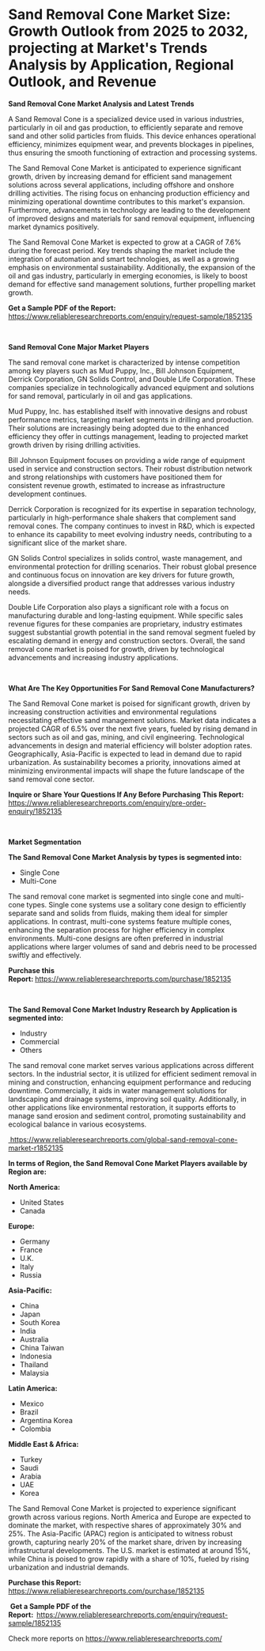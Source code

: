 <p><h1>Sand Removal Cone Market Size: Growth Outlook from 2025 to 2032, projecting at Market's Trends Analysis by Application, Regional Outlook, and Revenue</h1></p><p><strong>Sand Removal Cone Market Analysis and Latest Trends</strong></p>
<p><p>A Sand Removal Cone is a specialized device used in various industries, particularly in oil and gas production, to efficiently separate and remove sand and other solid particles from fluids. This device enhances operational efficiency, minimizes equipment wear, and prevents blockages in pipelines, thus ensuring the smooth functioning of extraction and processing systems.</p><p>The Sand Removal Cone Market is anticipated to experience significant growth, driven by increasing demand for efficient sand management solutions across several applications, including offshore and onshore drilling activities. The rising focus on enhancing production efficiency and minimizing operational downtime contributes to this market's expansion. Furthermore, advancements in technology are leading to the development of improved designs and materials for sand removal equipment, influencing market dynamics positively.</p><p>The Sand Removal Cone Market is expected to grow at a CAGR of 7.6% during the forecast period. Key trends shaping the market include the integration of automation and smart technologies, as well as a growing emphasis on environmental sustainability. Additionally, the expansion of the oil and gas industry, particularly in emerging economies, is likely to boost demand for effective sand management solutions, further propelling market growth.</p></p>
<p><strong>Get a Sample PDF of the Report:&nbsp;</strong> <a href="https://www.reliableresearchreports.com/enquiry/request-sample/1852135?utm_campaign=3083&utm_medium=2&utm_source=Github&utm_content=ia&utm_term=27032025&utm_id=sand-removal-cone">https://www.reliableresearchreports.com/enquiry/request-sample/1852135</a></p>
<p>&nbsp;</p>
<p><strong>Sand Removal Cone Major Market Players</strong></p>
<p><p>The sand removal cone market is characterized by intense competition among key players such as Mud Puppy, Inc., Bill Johnson Equipment, Derrick Corporation, GN Solids Control, and Double Life Corporation. These companies specialize in technologically advanced equipment and solutions for sand removal, particularly in oil and gas applications.</p><p>Mud Puppy, Inc. has established itself with innovative designs and robust performance metrics, targeting market segments in drilling and production. Their solutions are increasingly being adopted due to the enhanced efficiency they offer in cuttings management, leading to projected market growth driven by rising drilling activities.</p><p>Bill Johnson Equipment focuses on providing a wide range of equipment used in service and construction sectors. Their robust distribution network and strong relationships with customers have positioned them for consistent revenue growth, estimated to increase as infrastructure development continues.</p><p>Derrick Corporation is recognized for its expertise in separation technology, particularly in high-performance shale shakers that complement sand removal cones. The company continues to invest in R&D, which is expected to enhance its capability to meet evolving industry needs, contributing to a significant slice of the market share.</p><p>GN Solids Control specializes in solids control, waste management, and environmental protection for drilling scenarios. Their robust global presence and continuous focus on innovation are key drivers for future growth, alongside a diversified product range that addresses various industry needs.</p><p>Double Life Corporation also plays a significant role with a focus on manufacturing durable and long-lasting equipment. While specific sales revenue figures for these companies are proprietary, industry estimates suggest substantial growth potential in the sand removal segment fueled by escalating demand in energy and construction sectors. Overall, the sand removal cone market is poised for growth, driven by technological advancements and increasing industry applications.</p></p>
<p>&nbsp;</p>
<p><strong>What Are The Key Opportunities For Sand Removal Cone Manufacturers?</strong></p>
<p><p>The Sand Removal Cone market is poised for significant growth, driven by increasing construction activities and environmental regulations necessitating effective sand management solutions. Market data indicates a projected CAGR of 6.5% over the next five years, fueled by rising demand in sectors such as oil and gas, mining, and civil engineering. Technological advancements in design and material efficiency will bolster adoption rates. Geographically, Asia-Pacific is expected to lead in demand due to rapid urbanization. As sustainability becomes a priority, innovations aimed at minimizing environmental impacts will shape the future landscape of the sand removal cone sector.</p></p>
<p><strong>Inquire or Share Your Questions If Any Before Purchasing This Report:</strong> <a href="https://www.reliableresearchreports.com/enquiry/pre-order-enquiry/1852135?utm_campaign=3083&utm_medium=2&utm_source=Github&utm_content=ia&utm_term=27032025&utm_id=sand-removal-cone">https://www.reliableresearchreports.com/enquiry/pre-order-enquiry/1852135</a></p>
<p>&nbsp;</p>
<p><strong>Market Segmentation</strong></p>
<p><strong>The Sand Removal Cone Market Analysis by types is segmented into:</strong></p>
<p><ul><li>Single Cone</li><li>Multi-Cone</li></ul></p>
<p><p>The sand removal cone market is segmented into single cone and multi-cone types. Single cone systems use a solitary cone design to efficiently separate sand and solids from fluids, making them ideal for simpler applications. In contrast, multi-cone systems feature multiple cones, enhancing the separation process for higher efficiency in complex environments. Multi-cone designs are often preferred in industrial applications where larger volumes of sand and debris need to be processed swiftly and effectively.</p></p>
<p><strong>Purchase this Report:&nbsp;</strong><a href="https://www.reliableresearchreports.com/purchase/1852135?utm_campaign=3083&utm_medium=2&utm_source=Github&utm_content=ia&utm_term=27032025&utm_id=sand-removal-cone">https://www.reliableresearchreports.com/purchase/1852135</a></p>
<p>&nbsp;</p>
<p><strong>The Sand Removal Cone Market Industry Research by Application is segmented into:</strong></p>
<p><ul><li>Industry</li><li>Commercial</li><li>Others</li></ul></p>
<p><p>The sand removal cone market serves various applications across different sectors. In the industrial sector, it is utilized for efficient sediment removal in mining and construction, enhancing equipment performance and reducing downtime. Commercially, it aids in water management solutions for landscaping and drainage systems, improving soil quality. Additionally, in other applications like environmental restoration, it supports efforts to manage sand erosion and sediment control, promoting sustainability and ecological balance in various ecosystems.</p></p>
<p><a href="https://www.reliableresearchreports.com/global-sand-removal-cone-market-r1852135?utm_campaign=3083&utm_medium=2&utm_source=Github&utm_content=ia&utm_term=27032025&utm_id=sand-removal-cone">&nbsp;https://www.reliableresearchreports.com/global-sand-removal-cone-market-r1852135</a></p>
<p><strong>In terms of Region, the Sand Removal Cone Market Players available by Region are:</strong></p>
<p>
    <p> <strong> North America: </strong>
        <ul>
            <li>United States</li>
            <li>Canada</li>
        </ul>
        </p> 
    <p> <strong> Europe: </strong>
        <ul>
            <li>Germany</li>
            <li>France</li>
            <li>U.K.</li>
            <li>Italy</li>
            <li>Russia</li>
        </ul>
        </p> 
    <p> <strong> Asia-Pacific: </strong>
        <ul>
            <li>China</li>
            <li>Japan</li>
            <li>South Korea</li>
            <li>India</li>
            <li>Australia</li>
            <li>China Taiwan</li>
            <li>Indonesia</li>
            <li>Thailand</li>
            <li>Malaysia</li>
        </ul>
        </p> 
    <p> <strong> Latin America: </strong>
        <ul>
            <li>Mexico</li>
            <li>Brazil</li>
            <li>Argentina Korea</li>
            <li>Colombia</li>
        </ul>
        </p> 
    <p> <strong> Middle East & Africa: </strong>
        <ul>
            <li>Turkey</li>
            <li>Saudi</li>
            <li>Arabia</li>
            <li>UAE</li>
            <li>Korea</li>
        </ul>
    </p>
    </p>
<p><p>The Sand Removal Cone Market is projected to experience significant growth across various regions. North America and Europe are expected to dominate the market, with respective shares of approximately 30% and 25%. The Asia-Pacific (APAC) region is anticipated to witness robust growth, capturing nearly 20% of the market share, driven by increasing infrastructural developments. The U.S. market is estimated at around 15%, while China is poised to grow rapidly with a share of 10%, fueled by rising urbanization and industrial demands.</p></p>
<p><strong>Purchase this Report: </strong><a href="https://www.reliableresearchreports.com/purchase/1852135?utm_campaign=3083&utm_medium=2&utm_source=Github&utm_content=ia&utm_term=27032025&utm_id=sand-removal-cone">https://www.reliableresearchreports.com/purchase/1852135</a></p>
<p>&nbsp;<strong>Get a Sample PDF of the Report:&nbsp;&nbsp;</strong><a href="https://www.reliableresearchreports.com/enquiry/request-sample/1852135?utm_campaign=3083&utm_medium=2&utm_source=Github&utm_content=ia&utm_term=27032025&utm_id=sand-removal-cone">https://www.reliableresearchreports.com/enquiry/request-sample/1852135</a></p>
<p><strong></strong></p>
<p>Check more reports on <a href="https://www.reliableresearchreports.com/?utm_campaign=3083&utm_medium=2&utm_source=Github&utm_content=ia&utm_term=27032025&utm_id=sand-removal-cone">https://www.reliableresearchreports.com/</a></p>